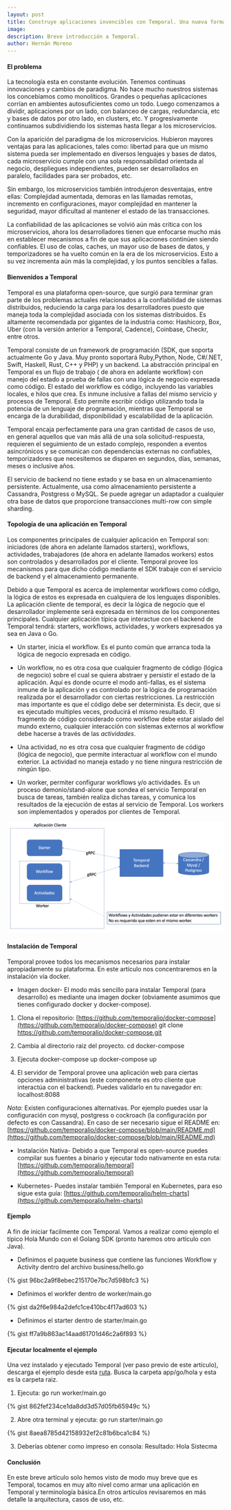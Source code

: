 ```yaml
---
layout: post
title: Construye aplicaciones invencibles con Temporal. Una nueva forma de orquestar tus microservicios.
image: 
description: Breve introducción a Temporal.
author: Hernán Moreno
---
```


#### El problema

La tecnología esta en constante evolución. Tenemos continuas innovaciones y cambios de paradigma. No hace mucho nuestros sistemas los concebíamos como monolíticos. Grandes o pequeñas aplicaciones corrían en ambientes autosuficientes como un todo. Luego comenzamos a dividir, aplicaciones por un lado, con balanceo de cargas, redundancia, etc y bases de datos por otro lado, en clusters, etc. Y progresivamente continuamos subdividiendo los sistemas hasta llegar a los microservicios. 

Con la aparición del paradigma de los microservicios. Hubieron mayores ventajas para las aplicaciones, tales como: libertad para que un mismo sistema pueda ser implementado en diversos lenguajes y bases de datos, cada microservicio cumple con una sola responsabilidad orientada al negocio, despliegues independientes, pueden ser desarrollados en paralelo, facilidades para ser probados, etc. 

Sin embargo, los microservicios también introdujeron desventajas, entre ellas: Complejidad aumentada, demoras en las llamadas remotas, incremento en configuraciones, mayor complejidad en mantener la seguridad, mayor dificultad al mantener el estado de las transacciones.

La confiabilidad de las aplicaciones se volvió aún más crítica con los microservicios, ahora los desarrolladores tienen que enfocarse mucho más en establecer mecanismos a fín de que sus aplicaciones continúen siendo confiables. El uso de colas, caches, un mayor uso de bases de datos, y temporizadores se ha vuelto común en la era de los microservicios. Esto a su vez incrementa aún más la complejidad, y los puntos sencibles a fallas.

#### Bienvenidos a Temporal

Temporal es una plataforma open-source, que surgió para terminar gran parte de los problemas actuales relacionados a la confiabilidad de sistemas distribuidos, reduciendo la carga para los desarrolladores puesto que maneja toda la complejidad asociada con los sistemas distribuidos. Es altamente recomendada por gigantes de la industria como: Hashicorp, Box, Uber (con la versión anterior a Temporal, Cadence), Coinbase, Checkr, entre otros. 

Temporal consiste de un framework de programación (SDK, que soporta actualmente Go y Java. Muy pronto soportará Ruby,Python, Node, C#/.NET, Swift, Haskell, Rust, C++ y PHP) y un backend. La abstracción principal en Temporal es un flujo de trabajo ( de ahora en adelante workflow) con manejo del estado a prueba de fallas con una lógica de negocio expresada como código. El estado del workflow es código, incluyendo las variables locales, e hilos que crea. Es inmune inclusive a fallas del mismo servicio y procesos de Temporal. Esto permite escribir código utilizando toda la potencia de un lenguaje de programación, mientras que Temporal se encarga de la durabilidad, disponibilidad y escalabilidad de la aplicación.

Temporal encaja perfectamente para una gran cantidad de casos de uso, en general aquellos que van más allá de una sola solicitud-respuesta, requieren el seguimiento de un estado complejo, responden a eventos asincrónicos y se comunican con dependencias externas no confiables, temporizadores que necesitemos se disparen en segundos, días, semanas, meses o inclusive años.

El servicio de backend no tiene estado y se basa en un almacenamiento persistente. Actualmente, usa como almacenamiento persistente a Cassandra, Postgress o MySQL. Se puede agregar un adaptador a cualquier otra base de datos que proporcione transacciones multi-row con simple sharding. 

#### Topología de una aplicación en Temporal

Los componentes principales de cualquier aplicación en Temporal son: iniciadores (de ahora en adelante llamados starters), workflows, actividades, trabajadores (de ahora en adelante llamados workers) estos son controlados y desarrollados por el cliente. Temporal provee los mecanismos para que dicho código mediante el SDK trabaje con el servicio de backend y el almacenamiento permanente.

Debido a que Temporal es acerca de implementar workflows como código, la lógica de estos es expresada en cualquiera de los lenguajes disponibles. La aplicación cliente de temporal, es decir la lógica de negocio que el desarrollador implemente será expresada en términos de los componentes principales. Cualquier aplicación típica que interactue con el backend de Temporal tendrá: starters, workflows, actividades, y workers expresados ya sea en Java o Go.

* Un starter, inicia el workflow. Es el punto común que arranca toda la lógica de negocio expresada en código. 

* Un workflow, no es otra cosa que cualquier fragmento de código (lógica de negocio) sobre el cual se quiera abstraer y persistir el estado de la aplicación. Aquí es donde ocurre el modo anti-fallas, es el sistema inmune de la aplicación y es controlado por la lógica de programación realizada por el desarrollador con ciertas restricciones. La restricción mas importante es que el código debe ser determinista. Es decir, que si es ejecutado multiples veces, producirá el mismo resultado. El fragmento de código considerado como workflow debe estar aislado del mundo externo, cualquier interacción con sistemas externos al workflow debe hacerse a través de las _actividades_.

* Una actividad, no es otra cosa que cualquier fragmento de código (lógica de negocio), que permite interactuar al workflow con el mundo exterior. La actividad no maneja estado y no tiene ningura restricción de ningún tipo. 

* Un worker, permiter configurar workflows y/o actividades. Es un proceso demonio/stand-alone que sondea el servicio Temporal en busca de tareas, también realiza dichas tareas, y comunica los resultados de la ejecución de estas al servicio de Temporal. Los workers son implementados y operados por clientes de Temporal.  

![Temporal](/assets/images/temporal.png)

#### Instalación de Temporal

Temporal provee todos los mecanismos necesarios para instalar apropiadamente su plataforma. En este artículo nos concentraremos en la instalación vía docker.

* Imagen docker- El modo más sencillo para instalar Temporal (para desarrollo) es mediante una imagen docker (obviamente asumimos que tienes configurado docker y docker-compose). 

1. Clona el repositorio: [https://github.com/temporalio/docker-compose](https://github.com/temporalio/docker-compose)
git clone https://github.com/temporalio/docker-compose.git

2. Cambia al directorio raiz del proyecto.
cd  docker-compose

3. Ejecuta docker-compose up
docker-compose up

4. El servidor de Temporal provee una aplicación web para ciertas opciones administrativas (este componente es otro cliente que interactúa con el backend). Puedes validarlo en tu navegador en: localhost:8088

_Nota:_ Existen configuraciones alternativas. Por ejemplo puedes usar la configuración con mysql, postgress o cockroach (la configuración por defecto es con Cassandra). En caso de ser necesario sigue el README en: [https://github.com/temporalio/docker-compose/blob/main/README.md](https://github.com/temporalio/docker-compose/blob/main/README.md)

* Instalación Nativa- Debido a que Temporal es open-source puedes compilar sus fuentes a binario y ejecutar todo nativamente en esta ruta: [https://github.com/temporalio/temporal](https://github.com/temporalio/temporal)

* Kubernetes- Puedes instalar también Temporal en Kubernetes, para eso sigue esta guía: [https://github.com/temporalio/helm-charts](https://github.com/temporalio/helm-charts)

#### Ejemplo

A fín de iniciar facilmente con Temporal. Vamos a realizar como ejemplo el típico Hola Mundo con el Golang SDK (pronto haremos otro artículo con Java). 

* Definimos el paquete business que contiene las funciones Workflow y Activity dentro del archivo business/hello.go

{% gist 96bc2a9f8ebec215170e7bc7d598bfc3 %}

* Definimos el workfer dentro de worker/main.go

{% gist da2f6e984a2defc1ce410bc4f17ad603 %}

* Definimos el starter dentro de starter/main.go

{% gist ff7a9b863ac14aad61701d46c2a6f893 %}

#### Ejecutar localmente el ejemplo

Una vez instalado y ejecutado Temporal (ver paso previo de este artículo), descarga el ejemplo desde esta [ruta](https://github.com/sistecma/temporalio). Busca la carpeta app/go/hola y esta es la carpeta raiz.

1. Ejecuta: go run worker/main.go

{% gist 862fef234ce1da8dd3d57d05fb65949c %}

2. Abre otra terminal y ejecuta: go run starter/main.go

{% gist 8aea8785d42158932ef2c81b6bca1c84 %}

3. Deberías obtener como impreso en consola: Resultado: Hola Sistecma


#### Conclusión

En este breve artículo solo hemos visto de modo muy breve que es Temporal, tocamos en muy alto nivel como armar una aplicación en Temporal y terminología básica.En otros artículos revisaremos en más detalle la arquitectura, casos de uso, etc.



